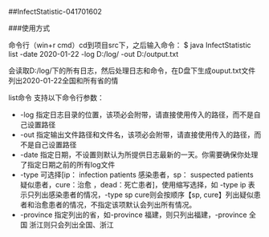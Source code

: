 ##InfectStatistic-041701602


###使用方式

命令行（win+r cmd）cd到项目src下，之后输入命令： $ java InfectStatistic list -date 2020-01-22 -log D:/log/ -out D:/output.txt

会读取D:/log/下的所有日志，然后处理日志和命令，在D盘下生成ouput.txt文件列出2020-01-22全国和所有省的情

list命令 支持以下命令行参数：

 -    -log 指定日志目录的位置，该项必会附带，请直接使用传入的路径，而不是自己设置路径
 -    -out 指定输出文件路径和文件名，该项必会附带，请直接使用传入的路径，而不是自己设置路径
 -    -date 指定日期，不设置则默认为所提供日志最新的一天。你需要确保你处理了指定日期之前的所有log文件
 -    -type 可选择[ip： infection patients 感染患者，sp： suspected patients 疑似患者，cure：治愈 ，dead：死亡患者]，使用缩写选择，如 -type ip 表示只列出感染患者的情况，-type sp
   cure则会按顺序【sp, cure】列出疑似患者和治愈患者的情况，不指定该项默认会列出所有情况。
 -   -province 指定列出的省，如-province 福建，则只列出福建，-province 全国 浙江则只会列出全国、浙江